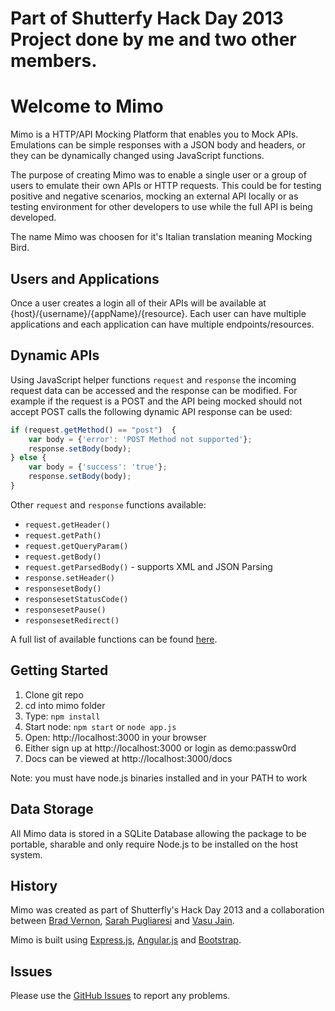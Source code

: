 # Part of Shutterfy Hack Day 2013 Project done by me and two other members. 

# Welcome to Mimo


Mimo is a HTTP/API Mocking Platform that enables you to Mock APIs.
Emulations can be simple responses with a JSON body and headers, or they can be dynamically changed using JavaScript functions. 

The purpose of creating Mimo was to enable a single user or a group of users to emulate their own APIs or HTTP requests. This could be for testing positive and negative scenarios, mocking an external API locally or as testing environment for other developers to use while the full API is being developed.

The name Mimo was choosen for it's Italian translation meaning Mocking Bird.

## Users and Applications

Once a user creates a login all of their APIs will be available at {host}/{username}/{appName}/{resource}.  Each user can have multiple applications and each application can have multiple endpoints/resources.


## Dynamic APIs

Using JavaScript helper functions `request` and `response` the incoming request data can be accessed and the response can be modified.  For example if the request is a POST and the API being mocked should not accept POST calls the following dynamic API response can be used:

```javascript
if (request.getMethod() == "post")  {
    var body = {'error': 'POST Method not supported'};
    response.setBody(body);
} else {
    var body = {'success': 'true'};
    response.setBody(body);
}
```

Other `request` and `response` functions available:

- `request.getHeader()`
- `request.getPath()`
- `request.getQueryParam()`
- `request.getBody()`
- `request.getParsedBody()` - supports XML and JSON Parsing
- `response.setHeader()`
- `responsesetBody()`
- `responsesetStatusCode()`
- `responsesetPause()`
- `responsesetRedirect()`

A full list of available functions can be found [here](docs/functions.md).


## Getting Started

1. Clone git repo
2. cd into mimo folder
3. Type: `npm install`
4. Start node: `npm start` or `node app.js`
5. Open: http://localhost:3000 in your browser
6. Either sign up at http://localhost:3000 or login as demo:passw0rd
7. Docs can be viewed at http://localhost:3000/docs

Note: you must have node.js binaries installed and in your PATH to work


## Data Storage

All Mimo data is stored in a SQLite Database allowing the package to be portable, sharable and only require Node.js to be installed on the host system.


## History

Mimo was created as part of Shutterfly's Hack Day 2013 and a collaboration between [Brad Vernon](https://github.com/ibspoof), [Sarah Pugliaresi](https://github.com/spugliaresi) and [Vasu Jain](https://github.com/vasujain).

Mimo is built using [Express.js](http://expressjs.com), [Angular.js](https://angularjs.org/) and [Bootstrap](http://getbootstrap.com).


## Issues
Please use the [GitHub Issues](https://github.com/shutterfly/Mimo/issues) to report any problems.


